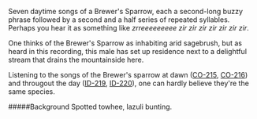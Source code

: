 Seven daytime songs of a Brewer's Sparrow, each a second-long buzzy phrase followed by a second and a half series of repeated syllables. Perhaps you hear it as something like _zrreeeeeeeee zir zir zir zir zir zir zir_.

One thinks of the Brewer's Sparrow as inhabiting arid sagebrush, but as heard in this recording, this male has set up residence next to a delightful stream that drains the mountainside here.

Listening to the songs of the Brewer's sparrow at dawn ([CO-215](http://listeningtoacontinentsing.com/recording.php?page=CO-215), [CO-216](http://listeningtoacontinentsing.com/recording.php?page=CO-216)) and througout the day ([ID-219](http://listeningtoacontinentsing.com/recording.php?page=ID-219), [ID-220](http://listeningtoacontinentsing.com/recording.php?page=ID-220)), one can hardly believe they're the same species. 

#####Background
Spotted towhee, lazuli bunting.
